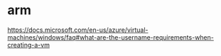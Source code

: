 # arm

https://docs.microsoft.com/en-us/azure/virtual-machines/windows/faq#what-are-the-username-requirements-when-creating-a-vm
